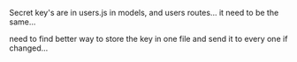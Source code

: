 Secret key's are in users.js in models, 
and users routes... it need to be the same...

need to find better way to store the key in one file and send it to every one if changed...